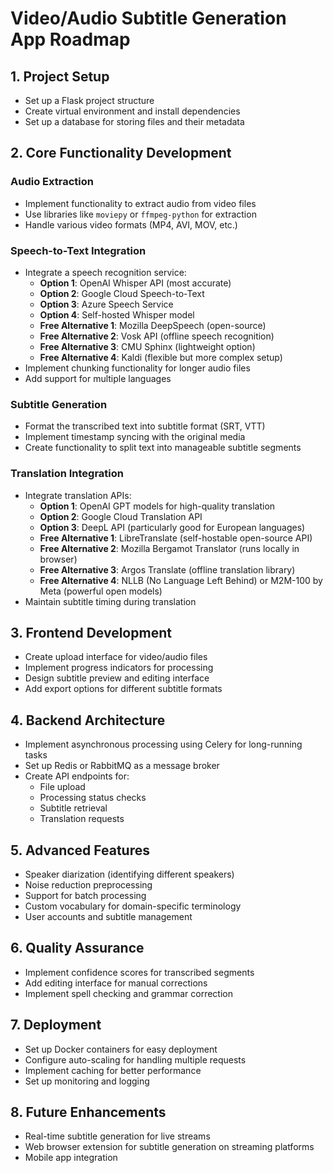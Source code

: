 # Video/Audio Subtitle Generation App Roadmap

## 1. Project Setup

- Set up a Flask project structure
- Create virtual environment and install dependencies
- Set up a database for storing files and their metadata

## 2. Core Functionality Development

### Audio Extraction
- Implement functionality to extract audio from video files
- Use libraries like `moviepy` or `ffmpeg-python` for extraction
- Handle various video formats (MP4, AVI, MOV, etc.)

### Speech-to-Text Integration
- Integrate a speech recognition service:
  - **Option 1**: OpenAI Whisper API (most accurate)
  - **Option 2**: Google Cloud Speech-to-Text
  - **Option 3**: Azure Speech Service
  - **Option 4**: Self-hosted Whisper model
  - **Free Alternative 1**: Mozilla DeepSpeech (open-source)
  - **Free Alternative 2**: Vosk API (offline speech recognition)
  - **Free Alternative 3**: CMU Sphinx (lightweight option)
  - **Free Alternative 4**: Kaldi (flexible but more complex setup)
- Implement chunking functionality for longer audio files
- Add support for multiple languages

### Subtitle Generation
- Format the transcribed text into subtitle format (SRT, VTT)
- Implement timestamp syncing with the original media
- Create functionality to split text into manageable subtitle segments

### Translation Integration
- Integrate translation APIs:
  - **Option 1**: OpenAI GPT models for high-quality translation
  - **Option 2**: Google Cloud Translation API
  - **Option 3**: DeepL API (particularly good for European languages)
  - **Free Alternative 1**: LibreTranslate (self-hostable open-source API)
  - **Free Alternative 2**: Mozilla Bergamot Translator (runs locally in browser)
  - **Free Alternative 3**: Argos Translate (offline translation library)
  - **Free Alternative 4**: NLLB (No Language Left Behind) or M2M-100 by Meta (powerful open models)
- Maintain subtitle timing during translation

## 3. Frontend Development

- Create upload interface for video/audio files
- Implement progress indicators for processing
- Design subtitle preview and editing interface
- Add export options for different subtitle formats

## 4. Backend Architecture

- Implement asynchronous processing using Celery for long-running tasks
- Set up Redis or RabbitMQ as a message broker
- Create API endpoints for:
  - File upload
  - Processing status checks
  - Subtitle retrieval
  - Translation requests

## 5. Advanced Features

- Speaker diarization (identifying different speakers)
- Noise reduction preprocessing
- Support for batch processing
- Custom vocabulary for domain-specific terminology
- User accounts and subtitle management

## 6. Quality Assurance

- Implement confidence scores for transcribed segments
- Add editing interface for manual corrections
- Implement spell checking and grammar correction

## 7. Deployment

- Set up Docker containers for easy deployment
- Configure auto-scaling for handling multiple requests
- Implement caching for better performance
- Set up monitoring and logging

## 8. Future Enhancements

- Real-time subtitle generation for live streams
- Web browser extension for subtitle generation on streaming platforms
- Mobile app integration
